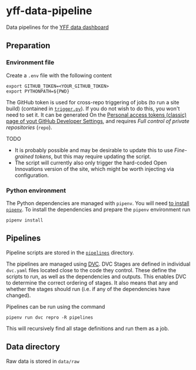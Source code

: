 # yff-data-pipeline

Data pipelines for the
[YFF data dashboard](https://data.youthfuturesfoundation.org/)

## Preparation

### Environment file

Create a `.env` file with the following content

```
export GITHUB_TOKEN=<YOUR_GITHUB_TOKEN>
export PYTHONPATH=${PWD}
```

The GitHub token is used for cross-repo triggering of jobs (to run a site build)
(contained in [`trigger.py`](pipelines/trigger.py)). If you do not wish to do
this, you won't need to set it. It can be generated On the
[Personal access tokens (classic) page of yout GitHub Developer Settings](https://github.com/settings/tokens),
and requires _Full control of private repositories_ (`repo`).

TODO

- It is probably possible and may be desirable to update this to use
  _Fine-grained tokens_, but this may require updating the script.
- The script will currently also only trigger the hard-coded Open Innovations
  version of the site, which might be worth injecting via configuration.

### Python environment

The Python dependencies are managed with `pipenv`. You will need
[to install `pipenv`](https://pipenv.pypa.io/en/latest/installation.html). To
install the dependencies and prepare the `pipenv` environment run

```
pipenv install
```

## Pipelines

Pipeline scripts are stored in the [`pipelines`](./pipelines/) directory.

The pipelines are managed using [DVC](https://dvc.org/). DVC Stages are defined
in individual `dvc.yaml` files located close to the code they control. These
define the scripts to run, as well as the dependencies and outputs. This enables
DVC to determine the correct ordering of stages. It also means that any and
whether the stages should run (i.e. if any of the dependencies have changed).

Pipelines can be run using the command

```
pipenv run dvc repro -R pipelines
```

This will recursively find all stage definitions and run them as a job.

## Data directory

Raw data is stored in `data/raw`
